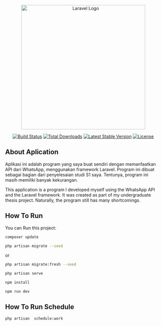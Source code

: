 <p align="center"><a href="https://laravel.com" target="_blank"><img src="https://raw.githubusercontent.com/laravel/art/master/logo-lockup/5%20SVG/2%20CMYK/1%20Full%20Color/laravel-logolockup-cmyk-red.svg" width="400" alt="Laravel Logo"></a></p>

<p align="center">
<a href="https://github.com/laravel/framework/actions"><img src="https://github.com/laravel/framework/workflows/tests/badge.svg" alt="Build Status"></a>
<a href="https://packagist.org/packages/laravel/framework"><img src="https://img.shields.io/packagist/dt/laravel/framework" alt="Total Downloads"></a>
<a href="https://packagist.org/packages/laravel/framework"><img src="https://img.shields.io/packagist/v/laravel/framework" alt="Latest Stable Version"></a>
<a href="https://packagist.org/packages/laravel/framework"><img src="https://img.shields.io/packagist/l/laravel/framework" alt="License"></a>
</p>

## About Aplication

Aplikasi ini adalah program yang saya buat sendiri dengan memanfaatkan API dari WhatsApp, menggunakan framework Laravel. Program ini dibuat sebagai bagian dari penyelesaian studi S1 saya. Tentunya, program ini masih memiliki banyak kekurangan.

This application is a program I developed myself using the WhatsApp API and the Laravel framework. It was created as part of my undergraduate thesis project. Naturally, the program still has many shortcomings.

## How To Run

You can Run this project:

```bash
composer update
```

```bash
php artisan migrate --seed
```

or

```bash
php artisan migrate:fresh --seed
```

```bash
php artisan serve
```

```bash
npm install
```

```bash
npm run dev
```

## How To Run Schedule

```bash
php artisan  schedule:work
```
